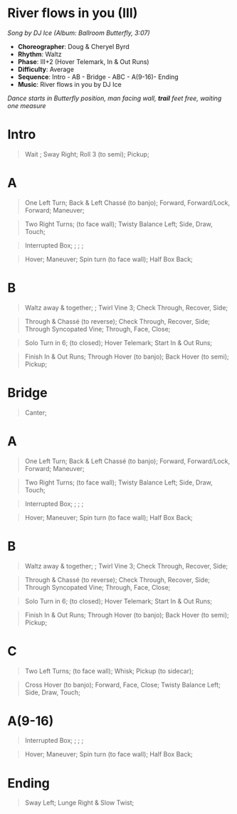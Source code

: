 # River flows in you (III)
*Song by DJ Ice (Album: Ballroom Butterfly, 3:07)*

* **Choreographer**: Doug & Cheryel Byrd
* **Rhythm**: Waltz
* **Phase**: III+2 (Hover Telemark, In & Out Runs)
* **Difficulty**: Average
* **Sequence**: Intro - AB - Bridge - ABC - A(9-16)- Ending
* **Music**: River flows in you by DJ Ice

*Dance starts in Butterfly position, man facing wall, **trail** feet free, waiting one measure*

# Intro

> Wait ; Sway Right; Roll 3 (to semi); Pickup;

# A

> One Left Turn; Back & Left Chassé (to banjo); Forward, Forward/Lock, Forward; Maneuver;

> Two Right Turns; (to face wall); Twisty Balance Left; Side, Draw, Touch;

> Interrupted Box; ; ; ;

> Hover; Maneuver; Spin turn (to face wall); Half Box Back;

# B

> Waltz away & together; ; Twirl Vine 3; Check Through, Recover, Side;

> Through & Chassé (to reverse); Check Through, Recover, Side; Through Syncopated Vine; Through, Face, Close;

> Solo Turn in 6; (to closed); Hover Telemark; Start In & Out Runs;

> Finish In & Out Runs; Through Hover (to banjo); Back Hover (to semi); Pickup;

# Bridge

> Canter;

# A

> One Left Turn; Back & Left Chassé (to banjo); Forward, Forward/Lock, Forward; Maneuver;

> Two Right Turns; (to face wall); Twisty Balance Left; Side, Draw, Touch;

> Interrupted Box; ; ; ;

> Hover; Maneuver; Spin turn (to face wall); Half Box Back;

# B

> Waltz away & together; ; Twirl Vine 3; Check Through, Recover, Side;

> Through & Chassé (to reverse); Check Through, Recover, Side; Through Syncopated Vine; Through, Face, Close;

> Solo Turn in 6; (to closed); Hover Telemark; Start In & Out Runs;

> Finish In & Out Runs; Through Hover (to banjo); Back Hover (to semi); Pickup;

# C

> Two Left Turns; (to face wall); Whisk; Pickup (to sidecar);

> Cross Hover (to banjo); Forward, Face, Close; Twisty Balance Left; Side, Draw, Touch;

# A(9-16)

> Interrupted Box; ; ; ;

> Hover; Maneuver; Spin turn (to face wall); Half Box Back;

# Ending

> Sway Left; Lunge Right & Slow Twist;
